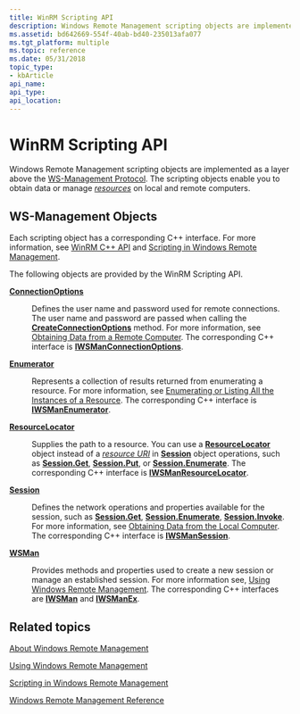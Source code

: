 ```yaml
---
title: WinRM Scripting API
description: Windows Remote Management scripting objects are implemented as a layer above the WS-Management Protocol.
ms.assetid: bd642669-554f-40ab-bd40-235013afa077
ms.tgt_platform: multiple
ms.topic: reference
ms.date: 05/31/2018
topic_type: 
- kbArticle
api_name: 
api_type: 
api_location: 
---
```


# WinRM Scripting API

Windows Remote Management scripting objects are implemented as a layer above the [WS-Management Protocol](ws-management-protocol.md). The scripting objects enable you to obtain data or manage [*resources*](windows-remote-management-glossary.md) on local and remote computers.

## WS-Management Objects

Each scripting object has a corresponding C++ interface. For more information, see [WinRM C++ API](winrm-c---api.md) and [Scripting in Windows Remote Management](scripting-in-windows-remote-management.md).

The following objects are provided by the WinRM Scripting API.

<dl> <dt>

<span id="ConnectionOptions"></span><span id="connectionoptions"></span><span id="CONNECTIONOPTIONS"></span>[**ConnectionOptions**](connectionoptions.md)
</dt> <dd>

Defines the user name and password used for remote connections. The user name and password are passed when calling the [**CreateConnectionOptions**](wsman-createconnectionoptions.md) method. For more information, see [Obtaining Data from a Remote Computer](obtaining-data-from-a-remote-computer.md). The corresponding C++ interface is [**IWSManConnectionOptions**](/windows/desktop/api/WSManDisp/nn-wsmandisp-iwsmanconnectionoptions).

</dd> <dt>

<span id="Enumerator"></span><span id="enumerator"></span><span id="ENUMERATOR"></span>[**Enumerator**](enumerator.md)
</dt> <dd>

Represents a collection of results returned from enumerating a resource. For more information, see [Enumerating or Listing All the Instances of a Resource](enumerating-or-listing-all-instances-of-a-resource.md). The corresponding C++ interface is [**IWSManEnumerator**](/windows/desktop/api/WSManDisp/nn-wsmandisp-iwsmanenumerator).

</dd> <dt>

<span id="ResourceLocator"></span><span id="resourcelocator"></span><span id="RESOURCELOCATOR"></span>[**ResourceLocator**](resourcelocator.md)
</dt> <dd>

Supplies the path to a resource. You can use a [**ResourceLocator**](resourcelocator.md) object instead of a [*resource URI*](windows-remote-management-glossary.md) in [**Session**](session.md) object operations, such as [**Session.Get**](session-get.md), [**Session.Put**](session-put.md), or [**Session.Enumerate**](session-enumerate.md). The corresponding C++ interface is [**IWSManResourceLocator**](/windows/desktop/api/WSManDisp/nn-wsmandisp-iwsmanresourcelocator).

</dd> <dt>

<span id="Session"></span><span id="session"></span><span id="SESSION"></span>[**Session**](session.md)
</dt> <dd>

Defines the network operations and properties available for the session, such as [**Session.Get**](session-get.md), [**Session.Enumerate**](session-enumerate.md), [**Session.Invoke**](session-invoke.md). For more information, see [Obtaining Data from the Local Computer](obtaining-data-from-the-local-computer.md). The corresponding C++ interface is [**IWSManSession**](/windows/desktop/api/WSManDisp/nn-wsmandisp-iwsmansession).

</dd> <dt>

<span id="WSMan"></span><span id="wsman"></span><span id="WSMAN"></span>[**WSMan**](wsman.md)
</dt> <dd>

Provides methods and properties used to create a new session or manage an established session. For more information see, [Using Windows Remote Management](using-windows-remote-management.md). The corresponding C++ interfaces are [**IWSMan**](/windows/desktop/api/WSManDisp/nn-wsmandisp-iwsman) and [**IWSManEx**](/windows/desktop/api/WSManDisp/nn-wsmandisp-iwsmanex).

</dd> </dl>

## Related topics

<dl> <dt>

[About Windows Remote Management](about-windows-remote-management.md)
</dt> <dt>

[Using Windows Remote Management](using-windows-remote-management.md)
</dt> <dt>

[Scripting in Windows Remote Management](scripting-in-windows-remote-management.md)
</dt> <dt>

[Windows Remote Management Reference](windows-remote-management-reference.md)
</dt> </dl>

 

 




